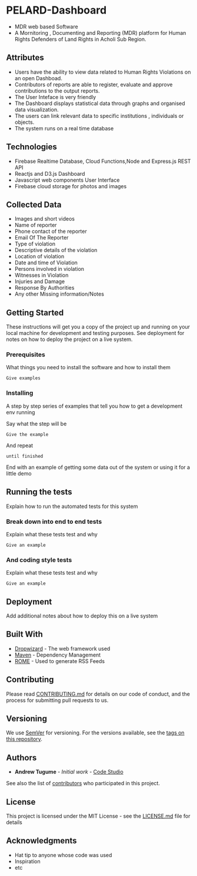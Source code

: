 # PELARD-Dashboard
* MDR web based Software 
* A Mornitoring , Documenting and Reporting (MDR) platform for Human Rights Defenders of Land Rights in Acholi Sub Region. 

## Attributes
*	Users have the ability to view data related to Human Rights Violations on an open Dashboad.
* Contributors of reports are  able to register, evaluate and approve contributions to the output reports.
* The User Inteface is very friendly
* The Dashboard displays statistical data through graphs and organised data visualization.
* The users can link relevant data to specific institutions , individuals or objects.
* The system runs on a real time database

## Technologies
* Firebase Realtime Database, Cloud Functions,Node and Express.js  REST API
* Reactjs and D3.js Dashboard
* Javascript web components User Interface
* Firebase cloud storage for photos and images

## Collected Data
* Images and short videos 
* Name of reporter
* Phone contact of the reporter
* Email Of The Reporter
* Type of violation
* Descriptive details of the violation
* Location of violation
* Date and time of Violation
* Persons involved in violation
* Witnesses in Violation
* Injuries and Damage
* Response By Authorities
* Any other Missing information/Notes

## Getting Started

These instructions will get you a copy of the project up and running on your local machine for development and testing purposes. See deployment for notes on how to deploy the project on a live system.

### Prerequisites

What things you need to install the software and how to install them

```
Give examples
```

### Installing

A step by step series of examples that tell you how to get a development env running

Say what the step will be

```
Give the example
```

And repeat

```
until finished
```

End with an example of getting some data out of the system or using it for a little demo

## Running the tests

Explain how to run the automated tests for this system

### Break down into end to end tests

Explain what these tests test and why

```
Give an example
```

### And coding style tests

Explain what these tests test and why

```
Give an example
```

## Deployment

Add additional notes about how to deploy this on a live system

## Built With

* [Dropwizard](http://www.dropwizard.io/1.0.2/docs/) - The web framework used
* [Maven](https://maven.apache.org/) - Dependency Management
* [ROME](https://rometools.github.io/rome/) - Used to generate RSS Feeds

## Contributing

Please read [CONTRIBUTING.md](https://gist.github.com/PurpleBooth/b24679402957c63ec426) for details on our code of conduct, and the process for submitting pull requests to us.

## Versioning

We use [SemVer](http://semver.org/) for versioning. For the versions available, see the [tags on this repository](https://github.com/your/project/tags). 

## Authors

* **Andrew Tugume** - *Initial work* - [Code Studio](https://github.com/CodeStudio)

See also the list of [contributors](https://github.com/your/project/contributors) who participated in this project.

## License

This project is licensed under the MIT License - see the [LICENSE.md](LICENSE.md) file for details

## Acknowledgments

* Hat tip to anyone whose code was used
* Inspiration
* etc



